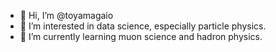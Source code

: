 - 👋 Hi, I’m @toyamagaio
- 👀 I’m interested in data science, especially particle physics.
- 🌱 I’m currently learning muon science and hadron physics.
<!--- - 💞️ I’m looking to collaborate on ...
- 📫 How to reach me ...


toyamagaio/toyamagaio is a ✨ special ✨ repository because its `README.md` (this file) appears on your GitHub profile.
You can click the Preview link to take a look at your changes.
--->
